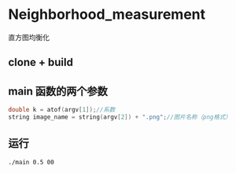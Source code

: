 # Neighborhood_measurement
直方图均衡化
## clone + build
## main 函数的两个参数
```c++
double k = atof(argv[1]);//系数
string image_name = string(argv[2]) + ".png";//图片名称（png格式）
```
## 运行
```bash
./main 0.5 00
```
